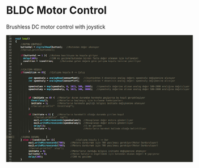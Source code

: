 BLDC Motor Control
================
Brushless DC motor control with joystick


![Alt text](https://raw.githubusercontent.com/yergunes/BLDC-control/master/ScreenShot.png "Code Screen")